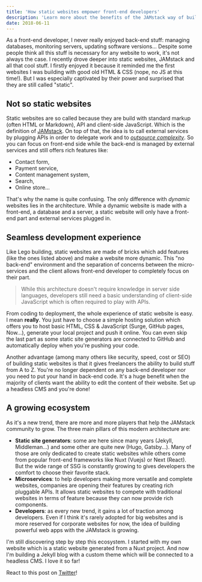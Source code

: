 ```yaml
---
title: 'How static websites empower front-end developers'
description: 'Learn more about the benefits of the JAMstack way of building websites for front-end developers.'
date: 2018-06-11
---
```


As a front-end developer, I never really enjoyed back-end stuff: managing databases, monitoring servers, updating software versions... Despite some people think all this stuff is necessary for any website to work, it's not always the case. I recently drove deeper into static websites, JAMstack and all that cool stuff. I firstly enjoyed it because it reminded me the first websites I was building with good old HTML & CSS (nope, no JS at this time!). But I was especially captivated by their power and surprised that they are still called "static".

## Not so static websites

Static websites are so called because they are build with standard markup (often HTML or Markdown), API and client-side JavaScript. Which is the definition of [JAMstack](https://jamstack.org/ 'JAMstack: Modern web development architecture based on client-side JavaScript, reusable APIs, and prebuilt Markup'). On top of that, the idea is to call external services by plugging APIs in order to delegate work and to _[outsource complexity](https://www.slideshare.net/BrianDouglas27/civic-hacking-on-the-jamstack)_. So you can focus on front-end side while the back-end is managed by external services and still offers rich features like:

- Contact form,
- Payment service,
- Content management system,
- Search,
- Online store...

That's why the name is quite confusing. The only difference with _dynamic_ websites lies in the architecture. While a dynamic website is made with a front-end, a database and a server, a static website will only have a front-end part and external services plugged in.

## Seamless development experience

Like Lego building, static websites are made of bricks which add features (like the ones listed above) and make a website more dynamic. This "no back-end" environment and the separation of concerns between the micro-services and the client allows front-end developer to completely focus on their part.

> While this architecture doesn't require knowledge in server side languages, developers still need a basic understanding of client-side JavaScript which is often required to play with APIs.

From coding to deployment, the whole experience of static website is easy. I mean **really**. You just have to choose a simple hosting solution which offers you to host basic HTML, CSS & JavaScript (Surge, GitHub pages, Now...), generate your local project and push it online. You can even skip the last part as some static site generators are connected to GitHub and automatically deploy when you're pushing your code.

Another advantage (among many others like security, speed, cost or SEO) of building static websites is that it gives freelancers the ability to build stuff from A to Z. You're no longer dependent on any back-end developer nor you need to put your hand in back-end code. It's a huge benefit when the majority of clients want the ability to edit the content of their website. Set up a headless CMS and you're done!

## A growing ecosystem

As it's a new trend, there are more and more players that help the JAMstack community to grow. The three main pillars of this modern architecture are:

- **Static site generators**: some are here since many years (Jekyll, Middleman...) and some other are quite new (Hugo, Gatsby...). Many of those are only dedicated to create static websites while others come from popular front-end frameworks like Nuxt (Vuejs) or Next (React). But the wide range of SSG is constantly growing to gives developers the comfort to choose their favorite stack.
- **Microservices**: to help developers making more versatile and complete websites, companies are opening their features by creating rich pluggable APIs. It allows static websites to compete with traditional websites in terms of feature because they can now provide rich components.
- **Developers**: as every new trend, it gains a lot of traction among developers. Even if I think it's rarely adopted for big websites and is more reserved for corporate websites for now, the idea of building powerful web apps with the JAMstack is growing.

I'm still discovering step by step this ecosystem. I started with my own website which is a static website generated from a Nuxt project. And now I'm building a Jekyll blog with a custom theme which will be connected to a headless CMS. I love it so far!

React to this post on [Twitter](https://twitter.com/bellanger_q)!
